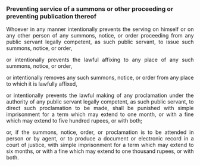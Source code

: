 ### Preventing service of a summons or other proceeding or preventing publication thereof
<div style="text-align: justify">

Whoever in any manner intentionally prevents the serving on himself or on any other person of any summons, notice, or order proceeding from any public servant legally competent, as such public servant, to issue such summons, notice, or order,

</p>

or intentionally prevents the lawful affixing to any place of any such summons, notice, or order,

</p>

or intentionally removes any such summons, notice, or order from any place to which it is lawfully affixed,

</p>

or intentionally prevents the lawful making of any proclamation under the authority of any public servant legally competent, as such public servant, to direct such proclamation to be made, shall be punished with simple imprisonment for a term which may extend to one month, or with a fine which may extend to five hundred rupees, or with both;

</p>

or, if the summons, notice, order, or proclamation is to be attended in person or by agent, or to produce a document or electronic record in a court of justice, with simple imprisonment for a term which may extend to six months, or with a fine which may extend to one thousand rupees, or with both.

</div>
